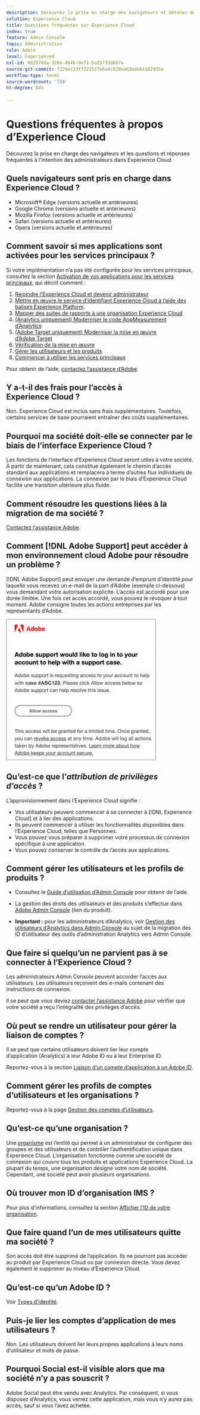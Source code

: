 ```yaml
---
description: Découvrez la prise en charge des navigateurs et obtenez des réponses aux questions fréquentes à l’intention des administrateurs dans Adobe Experience Cloud.
solution: Experience Cloud
title: Questions fréquentes sur Experience Cloud
index: true
feature: Admin Console
topic: Administration
role: Admin
level: Experienced
exl-id: 062576da-328e-4b46-9e71-5a25733d607a
source-git-commit: f229ec33ff721527e6a4c920ea63eabb4102935a
workflow-type: tm+mt
source-wordcount: '719'
ht-degree: 84%

---
```


# Questions fréquentes à propos d’Experience Cloud

Découvrez la prise en charge des navigateurs et les questions et réponses fréquentes à l’intention des administrateurs dans Experience Cloud.

## Quels navigateurs sont pris en charge dans Experience Cloud ?

* Microsoft® Edge (versions actuelle et antérieures)
* Google Chrome (versions actuelle et antérieures)
* Mozilla Firefox (versions actuelle et antérieures)
* Safari (versions actuelle et antérieures)
* Opera (versions actuelle et antérieures)

## Comment savoir si mes applications sont activées pour les services principaux ?

Si votre implémentation nʼa pas été configurée pour les services principaux, consultez la section [Activation de vos applications pour les services principaux](core-services.md#concept_07ED1D5C64234E77976E6D572E78FB9C), qui décrit comment :

1. [Rejoindre l’Experience Cloud et devenir administrateur](core-services.md#section_2423F0BD3DF642658103310EE5EA6154)
1. [Mettre en œuvre le service d’identifiant Experience Cloud à l’aide des balises Experience Platform](https://experienceleague.adobe.com/docs/experience-platform/tags/get-started/quick-start.html?lang=fr).
1. [Mapper des suites de rapports à une organisation Experience Cloud](core-services.md#concept_apg_zq2_rw)
1. [(Analytics uniquement) Moderniser le code AppMeasurement d’Analytics](core-services.md#section_1798D9D0F05C47E29816AC4EEB9A0913)
1. [(Adobe Target uniquement) Moderniser la mise en œuvre d’Adobe Target](core-services.md#section_C2F4493C7A36406DAE2266B429A4BD24)
1. [Vérification de la mise en œuvre](core-services.md#section_E641782A0F4F44AF8C9C91216BE330D5)
1. [Gérer les utilisateurs et les produits](core-services.md#section_B6E95F4E0E12483CB9DA99CBC0C5A4AF)
1. [Commencer à utiliser les services principaux](core-services.md#section_960C06093623462E8EA247B3E97274A1)

Pour obtenir de l’aide, [contactez l’assistance d’Adobe](https://experienceleague.adobe.com/?support-solution=General&amp;lang=fr#support).

## Y a-t-il des frais pour l’accès à Experience Cloud ?

Non. Experience Cloud est inclus sans frais supplémentaires. Toutefois, certains services de base pourraient entraîner des coûts supplémentaires.

## Pourquoi ma société doit-elle se connecter par le biais de l’interface Experience Cloud ?

Les fonctions de l’interface d’Experience Cloud seront utiles à votre société. À partir de maintenant, cela constitue également le chemin dʼaccès standard aux applications et remplacera à terme dʼautres flux individuels de connexion aux applications. La connexion par le biais d’Experience Cloud facilite une transition ultérieure plus fluide.

## Comment résoudre les questions liées à la migration de ma société ?

[Contactez l’assistance Adobe](https://experienceleague.adobe.com/?support-solution=General&amp;lang=fr#support).

## Comment [!DNL Adobe Support] peut accéder à mon environnement cloud Adobe pour résoudre un problème ?

[!DNL Adobe Support] peut envoyer une demande d’emprunt d’identité pour laquelle vous recevez un e-mail de la part dʼAdobe (exemple ci-dessous) vous demandant votre autorisation explicite. L’accès est accordé pour une durée limitée. Une fois cet accès accordé, vous pouvez le révoquer à tout moment. Adobe consigne toutes les actions entreprises par les représentants dʼAdobe.

![Demande Assistance clientèle Adobe](assets/support-email.png)

## Qu’est-ce que l’_attribution de privilèges d’accès_ ?

L’approvisionnement dans l’Experience Cloud signifie :

* Vos utilisateurs peuvent commencer à se connecter à [!DNL Experience Cloud] et à lier des applications.
* Ils peuvent commencer à utiliser les fonctionnalités disponibles dans l’Experience Cloud, telles que Personnes.
* Vous pouvez vous préparer à supprimer votre processus de connexion spécifique à une application.
* Vous pouvez conserver le contrôle de lʼaccès aux applications.

## Comment gérer les utilisateurs et les profils de produits ?

* Consultez le [Guide d’utilisation d’Admin Console](https://helpx.adobe.com/fr/enterprise/admin-guide.html) pour obtenir de l’aide.

* La gestion des droits des utilisateurs et des produits s’effectue dans [Adobe Admin Console](https://adminconsole.adobe.com/enterprise) (lien du produit).

* **Important :** pour les administrateurs d’Analytics, voir [Gestion des utilisateurs d’Analytics dans Admin Console](https://experienceleague.adobe.com/docs/analytics/admin/user-product-management/migrate-users/c-migration-tool.html?lang=fr) au sujet de la migration des ID d’utilisateur des outils d’administration Analytics vers Admin Console.

## Que faire si quelqu’un ne parvient pas à se connecter à l’Experience Cloud ?

Les administrateurs Admin Console peuvent accorder l’accès aux utilisateurs. Les utilisateurs reçoivent des e-mails contenant des instructions de connexion.

Il se peut que vous deviez [contacter l’assistance Adobe](https://experienceleague.adobe.com/?support-solution=General&amp;lang=fr#support) pour vérifier que votre société a reçu l’intégralité des privilèges d’accès.

## Où peut se rendre un utilisateur pour gérer la liaison de comptes ?

Il se peut que certains utilisateurs doivent lier leur compte dʼapplication (Analytics) à leur Adobe ID ou à leur Enterprise ID.

Reportez-vous à la section [Liaison dʼun compte dʼapplication à un Adobe ID](organizations.md#task_FD389E78640848919E247AC5E95B8369).

## Comment gérer les profils de comptes d’utilisateurs et les organisations ?

Reportez-vous à la page [Gestion des comptes d’utilisateurs](organizations.md#topic_C31CB834F109465A82ED57FF0563B3F1).

## Qu’est-ce qu’une organisation ?

Une [organisme](organizations.md) est l’entité qui permet à un administrateur de configurer des groupes et des utilisateurs et de contrôler l’authentification unique dans Experience Cloud. L’organisation fonctionne comme une société de connexion qui couvre tous les produits et applications Experience Cloud. La plupart du temps, une organisation désigne votre nom de société. Cependant, une société peut avoir plusieurs organisations.

## Où trouver mon ID d’organisation IMS ?

Pour plus d’informations, consultez la section [Afficher l’ID de votre organisation](organizations.md).

## Que faire quand lʼun de mes utilisateurs quitte ma société ?

Son accès doit être supprimé de lʼapplication. Ils ne pourront pas accéder au produit par Experience Cloud ou par connexion directe. Vous devez également le supprimer au niveau d’Experience Cloud.

## Qu’est-ce qu’un Adobe ID ?

Voir [Types d’identité](https://helpx.adobe.com/fr/enterprise/using/identity.html).

## Puis-je lier les comptes dʼapplication de mes utilisateurs ?

Non. Les utilisateurs doivent lier leurs propres applications à leurs noms dʼutilisateur et mots de passe.

## Pourquoi Social est-il visible alors que ma société n’y a pas souscrit ?

Adobe Social peut être vendu avec Analytics. Par conséquent, si vous disposez dʼAnalytics, vous verrez cette application, mais vous nʼy aurez pas accès, sauf si vous lʼavez achetée.
